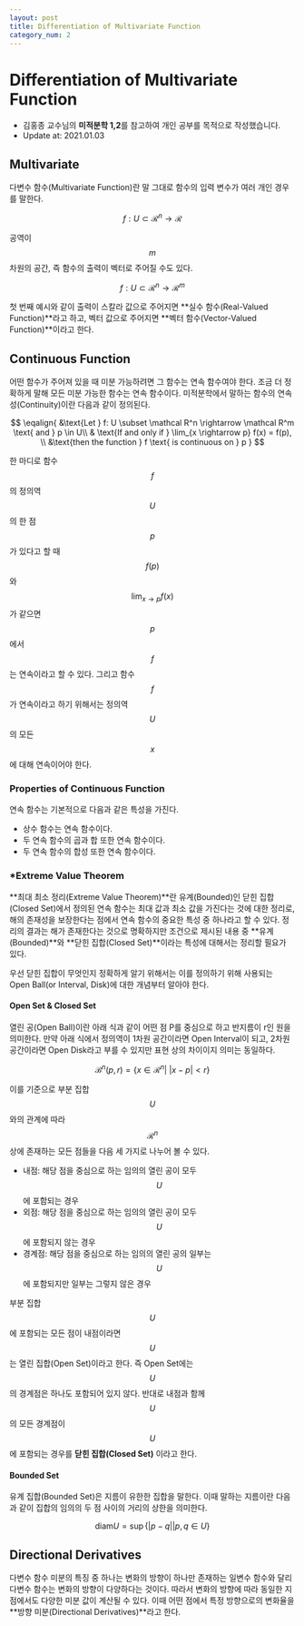 ```yaml
---
layout: post
title: Differentiation of Multivariate Function
category_num: 2
---
```


# Differentiation of Multivariate Function

- 김홍종 교수님의 **미적분학 1,2**를 참고하여 개인 공부를 목적으로 작성했습니다.
- Update at: 2021.01.03

## Multivariate

다변수 함수(Multivariate Function)란 말 그대로 함수의 입력 변수가 여러 개인 경우를 말한다.

$$
f: U \subset \mathcal R^n \rightarrow \mathcal R
$$

공역이 $$m$$ 차원의 공간, 즉 함수의 출력이 벡터로 주어질 수도 있다.

$$
f: U \subset \mathcal R^n \rightarrow \mathcal R^m
$$

첫 번째 예시와 같이 출력이 스칼라 값으로 주어지면 **실수 함수(Real-Valued Function)**라고 하고, 벡터 값으로 주어지면 **벡터 함수(Vector-Valued Function)**이라고 한다.

## Continuous Function

어떤 함수가 주어져 있을 때 미분 가능하려면 그 함수는 연속 함수여야 한다. 조금 더 정확하게 말해 모든 미분 가능한 함수는 연속 함수이다. 미적분학에서 말하는 함수의 연속성(Continuity)이란 다음과 같이 정의된다.

$$
\eqalign{
&\text{Let } f: U \subset \mathcal R^n \rightarrow \mathcal R^m \text{ and } p \in U\\
& \text{If and only if } \lim_{x \rightarrow p} f(x) = f(p), \\
&\text{then the function } f \text{ is continuous on } p
}
$$

한 마디로 함수 $$f$$의 정의역 $$U$$의 한 점 $$p$$가 있다고 할 때 $$f(p)$$와 $$\lim_{x \rightarrow p} f(x)$$가 같으면 $$p$$에서 $$f$$는 연속이라고 할 수 있다. 그리고 함수 $$f$$가 연속이라고 하기 위해서는 정의역 $$U$$의 모든 $$x$$에 대해 연속이어야 한다. 

### Properties of Continuous Function

연속 함수는 기본적으로 다음과 같은 특성을 가진다.

- 상수 함수는 연속 함수이다.
- 두 연속 함수의 곱과 합 또한 연속 함수이다.
- 두 연속 함수의 합성 또한 연속 함수이다.

### *Extreme Value Theorem

**최대 최소 정리(Extreme Value Theorem)**란 유계(Bounded)인 닫힌 집합(Closed Set)에서 정의된 연속 함수는 최대 값과 최소 값을 가진다는 것에 대한 정리로, 해의 존재성을 보장한다는 점에서 연속 함수의 중요한 특성 중 하나라고 할 수 있다. 정리의 결과는 해가 존재한다는 것으로 명확하지만 조건으로 제시된 내용 중 **유계(Bounded)**와 **닫힌 집합(Closed Set)**이라는 특성에 대해서는 정리할 필요가 있다.

우선 닫힌 집합이 무엇인지 정확하게 알기 위해서는 이를 정의하기 위해 사용되는 Open Ball(or Interval, Disk)에 대한 개념부터 알아야 한다.

#### Open Set & Closed Set

열린 공(Open Ball)이란 아래 식과 같이 어떤 점 P를 중심으로 하고 반지름이 r인 원을 의미한다. 만약 아래 식에서 정의역이 1차원 공간이라면 Open Interval이 되고, 2차원 공간이라면 Open Disk라고 부를 수 있지만 표현 상의 차이이지 의미는 동일하다.

$$
\mathcal B^n (p, r) = \{ x \in \mathcal R^n \lvert \ \lvert x - p \rvert  < r \}
$$

이를 기준으로 부분 집합 $$U$$와의 관계에 따라 $$\mathcal R^n$$ 상에 존재하는 모든 점들을 다음 세 가지로 나누어 볼 수 있다.

- 내점: 해당 점을 중심으로 하는 임의의 열린 공이 모두 $$U$$에 포함되는 경우
- 외점: 해당 점을 중심으로 하는 임의의 열린 공이 모두 $$U$$에 포함되지 않는 경우
- 경계점: 해당 점을 중심으로 하는 임의의 열린 공의 일부는 $$U$$에 포함되지만 일부는 그렇지 않은 경우

부분 집합 $$U$$에 포함되는 모든 점이 내점이라면 $$U$$는 열린 집합(Open Set)이라고 한다. 즉 Open Set에는 $$U$$의 경계점은 하나도 포함되어 있지 않다. 반대로 내점과 함께 $$U$$의 모든 경계점이 $$U$$에 포함되는 경우를 **닫힌 집합(Closed Set)** 이라고 한다. 

#### Bounded Set

유계 집합(Bounded Set)은 지름이 유한한 집합을 말한다. 이때 말하는 지름이란 다음과 같이 집합의 임의의 두 점 사이의 거리의 상한을 의미한다.

$$
\text{diam} U = \sup \{ \lvert p - q \rvert \lvert p, q \in U \}
$$

## Directional Derivatives

다변수 함수 미분의 특징 중 하나는 변화의 방향이 하나만 존재하는 일변수 함수와 달리 다변수 함수는 변화의 방향이 다양하다는 것이다. 따라서 변화의 방향에 따라 동일한 지점에서도 다양한 미분 값이 계산될 수 있다. 이때 어떤 점에서 특정 방향으로의 변화율을 **방향 미분(Directional Derivatives)**라고 한다.
